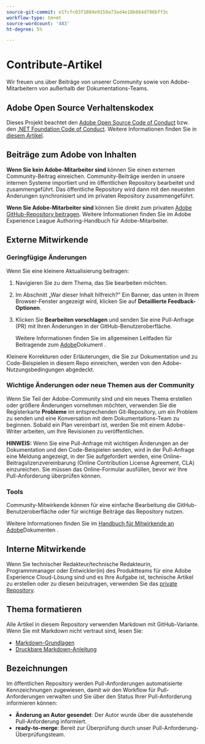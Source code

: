 ```yaml
---
source-git-commit: e1fcfc03f1084e9159a73ad4e18b864d796bff3c
workflow-type: tm+mt
source-wordcount: '483'
ht-degree: 5%

---
```

# Contribute-Artikel

Wir freuen uns über Beiträge von unserer Community sowie von Adobe-Mitarbeitern von außerhalb der Dokumentations-Teams.

## Adobe Open Source Verhaltenskodex

Dieses Projekt beachtet den [Adobe Open Source Code of Conduct](code-of-conduct.md) bzw. den [.NET Foundation Code of Conduct](https://dotnetfoundation.org/code-of-conduct). Weitere Informationen finden Sie in [diesem Artikel](contributing.md).

## Beiträge zum Adobe von Inhalten

**Wenn Sie kein Adobe-Mitarbeiter sind** können Sie einen externen Community-Beitrag einreichen. Community-Beiträge werden in unsere internen Systeme importiert und im öffentlichen Repository bearbeitet und zusammengeführt. Das öffentliche Repository wird dann mit den neuesten Änderungen synchronisiert und im privaten Repository zusammengeführt.

**Wenn Sie Adobe-Mitarbeiter sind** können Sie direkt zum privaten [Adobe GitHub-Repository beitragen](https://git.corp.adobe.com/AdobeDocs/). Weitere Informationen finden Sie im Adobe Experience League Authoring-Handbuch für Adobe-Mitarbeiter.

## Externe Mitwirkende

### Geringfügige Änderungen

Wenn Sie eine kleinere Aktualisierung beitragen:

1. Navigieren Sie zu dem Thema, das Sie bearbeiten möchten.
1. Im Abschnitt „War dieser Inhalt hilfreich?“ Ein Banner, das unten in Ihrem Browser-Fenster angezeigt wird, klicken Sie auf **Detaillierte Feedback-Optionen**.
1. Klicken Sie **Bearbeiten vorschlagen** und senden Sie eine Pull-Anfrage (PR) mit Ihren Änderungen in der GitHub-Benutzeroberfläche.

   Weitere Informationen finden Sie im allgemeinen Leitfaden für Beitragende zum [Adobe](https://experienceleague.adobe.com/docs/contributor/contributor-guide/introduction.html?lang=de)Dokument .

Kleinere Korrekturen oder Erläuterungen, die Sie zur Dokumentation und zu Code-Beispielen in diesem Repo einreichen, werden von den Adobe-Nutzungsbedingungen abgedeckt.

### Wichtige Änderungen oder neue Themen aus der Community

Wenn Sie Teil der Adobe-Community sind und ein neues Thema erstellen oder größere Änderungen vornehmen möchten, verwenden Sie die Registerkarte **Probleme** im entsprechenden Git-Repository, um ein Problem zu senden und eine Konversation mit dem Dokumentations-Team zu beginnen. Sobald ein Plan vereinbart ist, werden Sie mit einem Adobe-Writer arbeiten, um Ihre Revisionen zu veröffentlichen.

**HINWEIS:** Wenn Sie eine Pull-Anfrage mit wichtigen Änderungen an der Dokumentation und den Code-Beispielen senden, wird in der Pull-Anfrage eine Meldung angezeigt, in der Sie aufgefordert werden, eine Online-Beitragslizenzvereinbarung (Online Contribution License Agreement, CLA) einzureichen. Sie müssen das Online-Formular ausfüllen, bevor wir Ihre Pull-Anforderung überprüfen können.

### Tools

Community-Mitwirkende können für eine einfache Bearbeitung die GitHub-Benutzeroberfläche oder für wichtige Beiträge das Repository nutzen.

Weitere Informationen finden Sie im [Handbuch für Mitwirkende an Adobe](https://experienceleague.adobe.com/docs/contributor/contributor-guide/introduction.html?lang=de)Dokumenten .

## Interne Mitwirkende

Wenn Sie technischer Redakteur/technische Redakteurin, Programmmanager oder Entwickler(in) des Produktteams für eine Adobe Experience Cloud-Lösung sind und es Ihre Aufgabe ist, technische Artikel zu erstellen oder zu diesen beizutragen, verwenden Sie das [private Repository](https://git.corp.adobe.com/AdobeDocs).

## Thema formatieren

Alle Artikel in diesem Repository verwenden Markdown mit GitHub-Variante. Wenn Sie mit Markdown nicht vertraut sind, lesen Sie:

* [Markdown-Grundlagen](https://help.github.com/articles/getting-started-with-writing-and-formatting-on-github/)
* [Druckbare Markdown-Anleitung](https://guides.github.com/pdfs/markdown-cheatsheet-online.pdf)

## Bezeichnungen

Im öffentlichen Repository werden Pull-Anforderungen automatisierte Kennzeichnungen zugewiesen, damit wir den Workflow für Pull-Anforderungen verwalten und Sie über den Status Ihrer Pull-Anforderung informieren können:

* **Änderung an Autor gesendet**: Der Autor wurde über die ausstehende Pull-Anforderung informiert.
* **ready-to-merge**: Bereit zur Überprüfung durch unser Pull-Anforderung-Überprüfungsteam.
